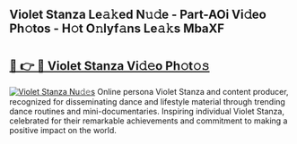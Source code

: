 ## Violet Stanza Le𝚊𝚔ed N𝚞𝚍e - Part-AOi Vi𝚍eo Ph𝚘tos - H𝚘t O𝚗lyf𝚊ns Le𝚊𝚔s MbaXF

# <h2><a href="http://hf0hkyu.feru.top/?c=Violet+Stanza">🔗 👉 🔴 Violet Stanza Vi𝚍𝚎o Ph𝚘t𝚘𝚜</a></h2>

[![Violet Stanza Nu𝚍𝚎s](https://i.imgur.com/0TWrTi3.gif)](http://hf0hkyu.feru.top/?c=Violet+Stanza)
Online persona Violet Stanza and content producer, recognized for disseminating dance and lifestyle material through trending dance routines and mini-documentaries. Inspiring individual Violet Stanza, celebrated for their remarkable achievements and commitment to making a positive impact on the world. 
